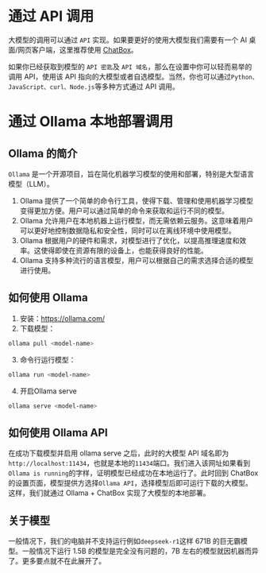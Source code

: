 # 通过 API 调用
大模型的调用可以通过 `API` 实现。如果要更好的使用大模型我们需要有一个 AI 桌面/网页客户端，这里推荐使用 [ChatBox](https://chatboxai.app/zh)。

如果你已经获取到模型的 `API 密匙`及 `API 域名`，那么在设置中你可以轻而易举的调用 API，使用该 API 指向的大模型或者自选模型。当然，你也可以通过`Python、JavaScript、curl、Node.js`等多种方式通过 API 调用。

# 通过 Ollama 本地部署调用

## Ollama 的简介

`Ollama` 是一个开源项目，旨在简化机器学习模型的使用和部署，特别是大型语言模型（LLM）。

1. Ollama 提供了一个简单的命令行工具，使得下载、管理和使用机器学习模型变得更加方便。用户可以通过简单的命令来获取和运行不同的模型。
2. Ollama 允许用户在本地机器上运行模型，而无需依赖云服务。这意味着用户可以更好地控制数据隐私和安全性，同时可以在离线环境中使用模型。
3. Ollama 根据用户的硬件和需求，对模型进行了优化，以提高推理速度和效率。这使得即使在资源有限的设备上，也能获得良好的性能。
4. Ollama 支持多种流行的语言模型，用户可以根据自己的需求选择合适的模型进行使用。

## 如何使用 Ollama

1. 安装：https://ollama.com/
2. 下载模型：

```bash
ollama pull <model-name>
```

3. 命令行运行模型：

```bash
ollama run <model-name>
```

4. 开启Ollama serve

```bash
ollama serve <model-name>
```

## 如何使用 Ollama API

在成功下载模型并启用 ollama serve 之后，此时的大模型 API 域名即为`http://localhost:11434`，也就是本地的`11434`端口。我们进入该网址如果看到`Ollama is running`的字样，证明模型已经成功在本地运行了。此时回到 ChatBox 的设置页面，模型提供方选择`Ollama API`，选择模型后即可运行下载的大模型。这样，我们就通过 Ollama + ChatBox 实现了大模型的本地部署。

## 关于模型

一般情况下，我们的电脑并不支持运行例如`deepseek-r1`这样 671B 的巨无霸模型。一般情况下运行 1.5B 的模型是完全没有问题的，7B 左右的模型就因机器而异了。更多要点就不在此展开了。
